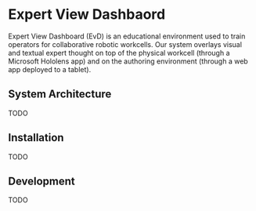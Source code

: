 # Expert View Dashbaord
Expert View Dashboard (EvD) is an educational environment used to train operators for collaborative robotic workcells. Our system overlays visual and textual expert thought on top of the physical workcell (through a Microsoft Hololens app) and on the authoring environment (through a web app deployed to a tablet).

## System Architecture
TODO

## Installation
TODO

## Development
TODO
